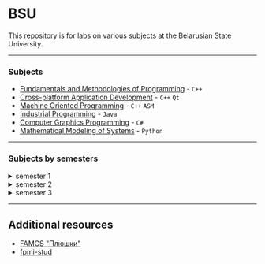 # BSU
This repository is for labs on various subjects at the Belarusian State University.

---

### Subjects
- [Fundamentals and Methodologies of Programming](https://github.com/KozlovaNastya/BSU/tree/main/fundamentals) - `C++`
- [Cross-platform Application Development](https://github.com/KozlovaNastya/BSU/tree/main/cross-platform) - `C++` `Qt`
- [Machine Oriented Programming](https://github.com/KozlovaNastya/BSU/tree/main/machine) - `C++` `ASM`
- [Industrial Programming](https://github.com/KozlovaNastya/BSU/tree/main/industrial) - `Java`
- [Computer Graphics Programming](https://github.com/KozlovaNastya/BSU/tree/main/graphics) - `C#`
- [Mathematical Modeling of Systems](https://github.com/KozlovaNastya/BSU/tree/main/modeling) - `Python`

---

### Subjects by semesters
<details>
<summary>semester 1</summary>
  
- [Fundamentals and Methodologies of Programming](https://github.com/KozlovaNastya/BSU/tree/main/fundamentals)
</details>
<details>

<summary>semester 2</summary>
  
- [Cross-platform Application Development](https://github.com/KozlovaNastya/BSU/tree/main/cross-platform)
- [Machine Oriented Programming](https://github.com/KozlovaNastya/BSU/tree/main/machine)
</details>
<details>
<summary>semester 3</summary>
  
- [Industrial Programming](https://github.com/KozlovaNastya/BSU/tree/main/industrial)
- [Computer Graphics Programming](https://github.com/KozlovaNastya/BSU/tree/main/graphics)
- [Mathematical Modeling of Systems](https://github.com/KozlovaNastya/BSU/tree/main/modeling)
</details>

---

## Additional resources
- [FAMCS "Плюшки"](https://drive.google.com/drive/folders/1E-C97FkYpyokqisJagy1oZDOAcn1ly9g)
- [fpmi-stud](https://drive.google.com/drive/folders/1fHpN0onSWIi1IBraPW2ExMSHVeRX997I)

